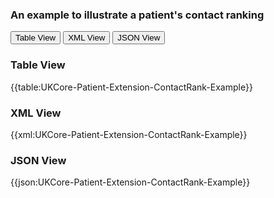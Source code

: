 ### An example to illustrate a patient's contact ranking

<div class="tab">
 <button class="tablinks active" onclick="openTab(event, 'Table View')">Table View</button>
  <button class="tablinks" onclick="openTab(event, 'XML View')">XML View</button>
  <button class="tablinks" onclick="openTab(event, 'JSON View')">JSON View</button>
</div>


<div id="Table View" class="tabcontent" style="display:block">
  <h3>Table View</h3>
{{table:UKCore-Patient-Extension-ContactRank-Example}}
</div>

<div id="XML View" class="tabcontent">
  <h3>XML View</h3>
{{xml:UKCore-Patient-Extension-ContactRank-Example}}
</div>

<div id="JSON View" class="tabcontent">
  <h3>JSON View</h3>
{{json:UKCore-Patient-Extension-ContactRank-Example}}
</div>

